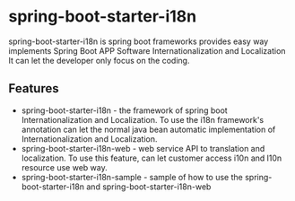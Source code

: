  spring-boot-starter-i18n
============
spring-boot-starter-i18n is spring boot frameworks provides easy way implements Spring Boot APP Software Internationalization and Localization 
It can let the developer only focus on the coding. 

Features
---------
* spring-boot-starter-i18n - the framework of spring boot Internationalization and Localization. To use the i18n framework's annotation can let the normal java bean automatic implementation of Internationalization and Localization.
* spring-boot-starter-i18n-web - web service API to translation and localization. To use this feature, can let customer access i10n and l10n resource use web way.
* spring-boot-starter-i18n-sample - sample of how to use the spring-boot-starter-i18n and spring-boot-starter-i18n-web
